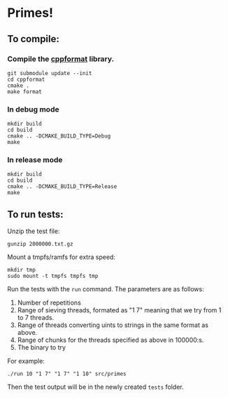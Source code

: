 
Primes!
=======




To compile:
-----------

### Compile the [cppformat](https://github.com/cppformat/cppformat) library.
```
git submodule update --init
cd cppformat
cmake .
make format
```

### In debug mode

```
mkdir build
cd build
cmake .. -DCMAKE_BUILD_TYPE=Debug
make
```

### In release mode

```
mkdir build
cd build
cmake .. -DCMAKE_BUILD_TYPE=Release
make
```

To run tests:
-------------

Unzip the test file:
```
gunzip 2000000.txt.gz
```

Mount a tmpfs/ramfs for extra speed:
```
mkdir tmp
sudo mount -t tmpfs tmpfs tmp
```

Run the tests with the `run` command. The parameters are as follows:

 1. Number of repetitions
 2. Range of sieving threads, formated as "1 7" meaning that we try from 1 to 7 threads.
 3. Range of threads converting uints to strings in the same format as above.
 4. Range of chunks for the threads specified as above in 100000:s.
 5. The binary to try

For example: 
```
./run 10 "1 7" "1 7" "1 10" src/primes
```

Then the test output will be in the newly created `tests` folder.



